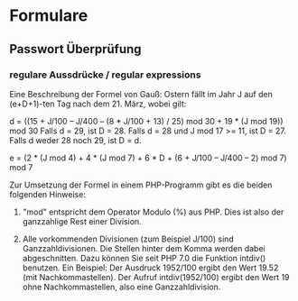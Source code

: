 # Formulare

## Passwort Überprüfung

### regulare Aussdrücke / regular expressions

Eine Beschreibung der Formel von Gauß:
Ostern fällt im Jahr J auf den (e+D+1)-ten Tag nach dem 21. März, wobei gilt:

d = ((15 + J/100 – J/400 – (8 * J/100 + 13) / 25) mod 30 + 19 * (J mod 19)) mod 30
   Falls d = 29, ist D = 28.
   Falls d = 28 und J mod 17 >= 11, ist D = 27.
   Falls d weder 28 noch 29, ist D = d.

e = (2 * (J mod 4) + 4 * (J mod 7) + 6 * D + (6 + J/100 – J/400 – 2) mod 7) mod 7

Zur Umsetzung der Formel in einem PHP-Programm gibt es die beiden folgenden Hinweise:

1) "mod" entspricht dem Operator Modulo (%) aus PHP.
   Dies ist also der ganzzahlige Rest einer Division.

2) Alle vorkommenden Divisionen (zum Beispiel J/100) sind Ganzzahldivisionen.
   Die Stellen hinter dem Komma werden dabei abgeschnitten.
   Dazu können Sie seit PHP 7.0 die Funktion intdiv() benutzen. Ein Beispiel:
      Der Ausdruck 1952/100 ergibt den Wert 19.52 (mit Nachkommastellen).
      Der Aufruf intdiv(1952/100) ergibt den Wert 19 ohne Nachkommastellen, also eine Ganzzahldivision. 
